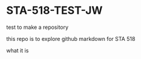 # STA-518-TEST-JW
test to make a repository

this repo is to explore github markdown for STA 518

what it is
